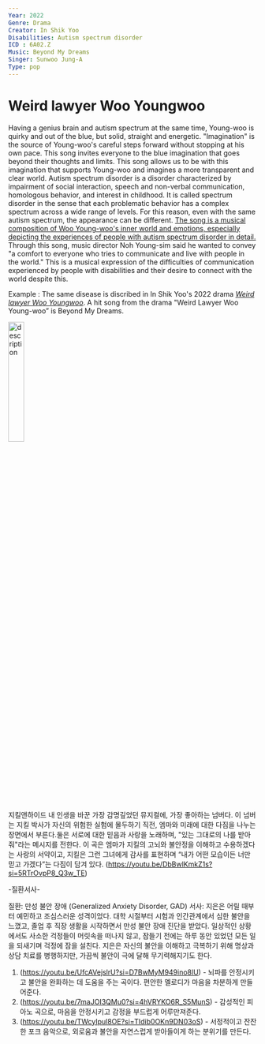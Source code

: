 ```yaml
---
Year: 2022
Genre: Drama
Creator: In Shik Yoo
Disabilities: Autism spectrum disorder
ICD : 6A02.Z
Music: Beyond My Dreams
Singer: Sunwoo Jung-A
Type: pop
---
```


 # Weird lawyer Woo Youngwoo

 Having a genius brain and autism spectrum at the same time, Young-woo is quirky and out of the blue, but solid, straight and energetic. "Imagination" is the source of Young-woo's careful steps forward without stopping at his own pace. This song invites everyone to the blue imagination that goes beyond their thoughts and limits. This song allows us to be with this imagination that supports Young-woo and imagines a more transparent and clear world.
 Autism spectrum disorder is a disorder characterized by impairment of social interaction, speech and non-verbal communication, homologous behavior, and interest in childhood. It is called spectrum disorder in the sense that each problematic behavior has a complex spectrum across a wide range of levels. For this reason, even with the same autism spectrum, the appearance can be different.
[The song is a musical composition of Woo Young-woo's inner world and emotions, especially depicting the experiences of people with autism spectrum disorder in detail.](https://youtu.be/LPZDKf29IRs?si=cRknNqy3tArdMYDo) Through this song, music director Noh Young-sim said he wanted to convey "a comfort to everyone who tries to communicate and live with people in the world." This is a musical expression of the difficulties of communication experienced by people with disabilities and their desire to connect with the world despite this.
 
Example : The same disease is discribed in In Shik Yoo's 2022 drama [*Weird lawyer Woo Youngwoo*](park_hyowon.md). A hit song from the drama "Weird Lawyer Woo Young-woo” is Beyond My Dreams.

<img src="./kim_jaehee_img.PNG" alt="description" style="width:25%;" />
 
지킬앤하이드 <Take Me As I Am>
내 인생을 바꾼 가장 감명깊었던 뮤지컬에, 가장 좋아하는 넘버다. 이 넘버는 지킬 박사가 자신의 위험한 실험에 몰두하기 직전, 엠마와 미래에 대한 다짐을 나누는 장면에서 부른다.둘은 서로에 대한 믿음과 사랑을 노래하며, "있는 그대로의 나를 받아줘"라는 메시지를 전한다. 이 곡은 엠마가 지킬의 고뇌와 불안정을 이해하고 수용하겠다는 사랑의 서약이고, 지킬은 그런 그녀에게 감사를 표현하며 “내가 어떤 모습이든 너만 믿고 가겠다”는 다짐이 담겨 있다.
(https://youtu.be/DbBwlKmkZ1s?si=5RTrOvpP8_Q3w_TE)

-질환서사-

질환: 만성 불안 장애 (Generalized Anxiety Disorder, GAD)
서사:
지은은 어릴 때부터 예민하고 조심스러운 성격이었다. 대학 시절부터 시험과 인간관계에서 심한 불안을 느꼈고, 졸업 후 직장 생활을 시작하면서 만성 불안 장애 진단을 받았다. 일상적인 상황에서도 사소한 걱정들이 머릿속을 떠나지 않고, 잠들기 전에는 하루 동안 있었던 모든 일을 되새기며 걱정에 잠을 설친다. 지은은 자신의 불안을 이해하고 극복하기 위해 명상과 상담 치료를 병행하지만, 가끔씩 불안이 극에 달해 무기력해지기도 한다.

1. (https://youtu.be/UfcAVejslrU?si=D7BwMyM949ino8lU) - 뇌파를 안정시키고 불안을 완화하는 데 도움을 주는 곡이다. 편안한 멜로디가 마음을 차분하게 만들어준다.
2. (https://youtu.be/7maJOI3QMu0?si=4hVRYKO6R_S5MunS) - 감성적인 피아노 곡으로, 마음을 안정시키고 감정을 부드럽게 어루만져준다.
3. (https://youtu.be/TWcyIpul8OE?si=TIdib0OKn9DN03oS) - 서정적이고 잔잔한 포크 음악으로, 외로움과 불안을 자연스럽게 받아들이게 하는 분위기를 만든다.
